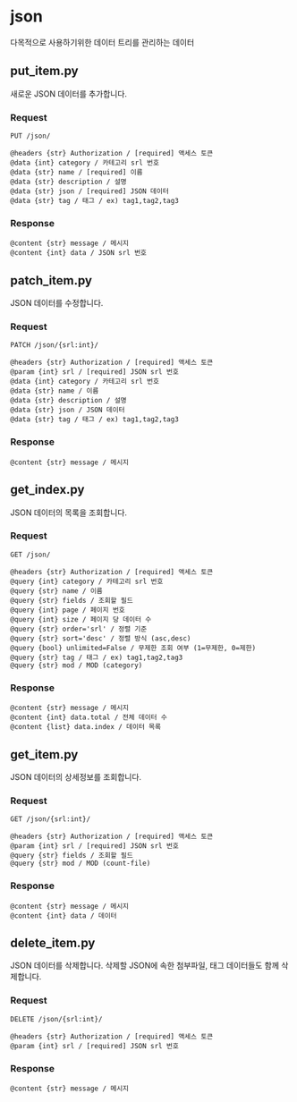 # json

다목적으로 사용하기위한 데이터 트리를 관리하는 데이터


## put_item.py

새로운 JSON 데이터를 추가합니다.

### Request

```
PUT /json/

@headers {str} Authorization / [required] 액세스 토큰
@data {int} category / 카테고리 srl 번호
@data {str} name / [required] 이름
@data {str} description / 설명
@data {str} json / [required] JSON 데이터
@data {str} tag / 태그 / ex) tag1,tag2,tag3
```

### Response

```
@content {str} message / 메시지
@content {int} data / JSON srl 번호
```


## patch_item.py

JSON 데이터를 수정합니다.

### Request

```
PATCH /json/{srl:int}/

@headers {str} Authorization / [required] 액세스 토큰
@param {int} srl / [required] JSON srl 번호
@data {int} category / 카테고리 srl 번호
@data {str} name / 이름
@data {str} description / 설명
@data {str} json / JSON 데이터
@data {str} tag / 태그 / ex) tag1,tag2,tag3
```

### Response

```
@content {str} message / 메시지
```


## get_index.py

JSON 데이터의 목록을 조회합니다.

### Request

```
GET /json/

@headers {str} Authorization / [required] 액세스 토큰
@query {int} category / 카테고리 srl 번호
@query {str} name / 이름
@query {str} fields / 조회할 필드
@query {int} page / 페이지 번호
@query {int} size / 페이지 당 데이터 수
@query {str} order='srl' / 정렬 기준
@query {str} sort='desc' / 정렬 방식 (asc,desc)
@query {bool} unlimited=False / 무제한 조회 여부 (1=무제한, 0=제한)
@query {str} tag / 태그 / ex) tag1,tag2,tag3
@query {str} mod / MOD (category)
```

### Response

```
@content {str} message / 메시지
@content {int} data.total / 전체 데이터 수
@content {list} data.index / 데이터 목록
```


## get_item.py

JSON 데이터의 상세정보를 조회합니다.

### Request

```
GET /json/{srl:int}/

@headers {str} Authorization / [required] 액세스 토큰
@param {int} srl / [required] JSON srl 번호
@query {str} fields / 조회할 필드
@query {str} mod / MOD (count-file)
```

### Response

```
@content {str} message / 메시지
@content {int} data / 데이터
```


## delete_item.py

JSON 데이터를 삭제합니다. 삭제할 JSON에 속한 첨부파일, 태그 데이터들도 함께 삭제합니다.

### Request

```
DELETE /json/{srl:int}/

@headers {str} Authorization / [required] 액세스 토큰
@param {int} srl / [required] JSON srl 번호
```

### Response

```
@content {str} message / 메시지
```
